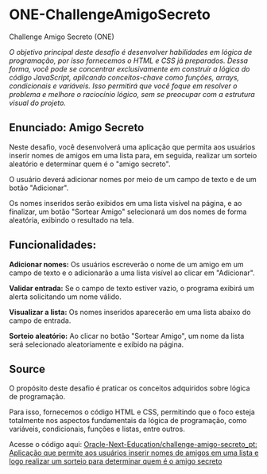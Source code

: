 # ONE-ChallengeAmigoSecreto
Challenge Amigo Secreto (ONE)
*<p>O objetivo principal deste desafio é desenvolver habilidades em lógica de programação, por isso fornecemos o HTML e CSS já preparados. Dessa forma, você pode se concentrar exclusivamente em construir a lógica do código JavaScript, aplicando conceitos-chave como funções, arrays, condicionais e variáveis. Isso permitirá que você foque em resolver o problema e melhore o raciocínio lógico, sem se preocupar com a estrutura visual do projeto. </p>*

## **Enunciado: Amigo Secreto**

Neste desafio, você desenvolverá uma aplicação que permita aos usuários inserir nomes de amigos em uma lista para, em seguida, realizar um sorteio aleatório e determinar quem é o "amigo secreto".

O usuário deverá adicionar nomes por meio de um campo de texto e de um botão "Adicionar".

Os nomes inseridos serão exibidos em uma lista visível na página, e ao finalizar, um botão "Sortear Amigo" selecionará um dos nomes de forma aleatória, exibindo o resultado na tela.

## **Funcionalidades:**

**Adicionar nomes:** Os usuários escreverão o nome de um amigo em um campo de texto e o adicionarão a uma lista visível ao clicar em "Adicionar".

**Validar entrada:** Se o campo de texto estiver vazio, o programa exibirá um alerta solicitando um nome válido.

**Visualizar a lista:** Os nomes inseridos aparecerão em uma lista abaixo do campo de entrada.

**Sorteio aleatório:** Ao clicar no botão "Sortear Amigo", um nome da lista será selecionado aleatoriamente e exibido na página.

## **Source**

O propósito deste desafio é praticar os conceitos adquiridos sobre lógica de programação.

Para isso, fornecemos o código HTML e CSS, permitindo que o foco esteja totalmente nos aspectos fundamentais da lógica de programação, como variáveis, condicionais, funções e listas, entre outros.

Acesse o código aqui:
[Oracle-Next-Education/challenge-amigo-secreto_pt: Aplicação que permite aos usuários inserir nomes de amigos em uma lista e logo realizar um sorteio para determinar quem é o amigo secreto](https://github.com/Oracle-Next-Education/challenge-amigo-secreto_pt)
